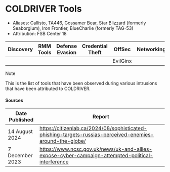 # COLDRIVER Tools
- Aliases: Callisto, TA446, Gossamer Bear, Star Blizzard (formerly Seaborgium), Iron Frontier, BlueCharlie (formerly TAG-53)
- Attribution: FSB Center 18

| Discovery | RMM Tools | Defense Evasion | Credential Theft | OffSec | Networking | LOLBAS | Exfiltration |
|---|---|---|---|---|---|---|---|
| | | | | EvilGinx | | | |

> [!NOTE]
> This is the list of tools that have been observed during various intrusions that have been attributed to COLDRIVER.

#### Sources
| Date Published | Report |
|---|---|
| 14 August 2024 | https://citizenlab.ca/2024/08/sophisticated-phishing-targets-russias-perceived-enemies-around-the-globe/ |
| 7 December 2023 | https://www.ncsc.gov.uk/news/uk-and-allies-expose-cyber-campaign-attempted-political-interference |
